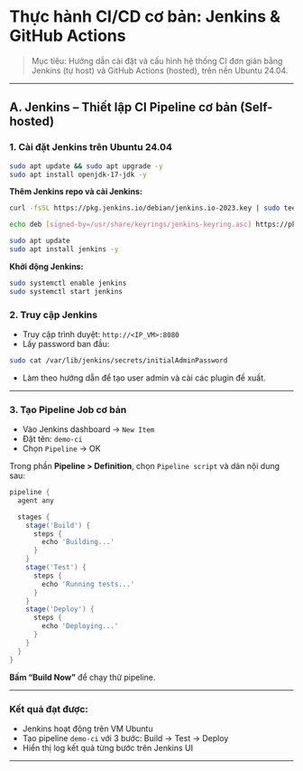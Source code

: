 # Thực hành CI/CD cơ bản: Jenkins & GitHub Actions

> Mục tiêu: Hướng dẫn cài đặt và cấu hình hệ thống CI đơn giản bằng Jenkins (tự host) và GitHub Actions (hosted), trên nền Ubuntu 24.04.

---

## A. Jenkins – Thiết lập CI Pipeline cơ bản (Self-hosted)

### 1. Cài đặt Jenkins trên Ubuntu 24.04

```bash
sudo apt update && sudo apt upgrade -y
sudo apt install openjdk-17-jdk -y
```

**Thêm Jenkins repo và cài Jenkins:**

```bash
curl -fsSL https://pkg.jenkins.io/debian/jenkins.io-2023.key | sudo tee /usr/share/keyrings/jenkins-keyring.asc > /dev/null

echo deb [signed-by=/usr/share/keyrings/jenkins-keyring.asc] https://pkg.jenkins.io/debian binary/ | sudo tee /etc/apt/sources.list.d/jenkins.list > /dev/null

sudo apt update
sudo apt install jenkins -y
```

**Khởi động Jenkins:**

```bash
sudo systemctl enable jenkins
sudo systemctl start jenkins
```

### 2. Truy cập Jenkins

- Truy cập trình duyệt: `http://<IP_VM>:8080`
- Lấy password ban đầu:

```bash
sudo cat /var/lib/jenkins/secrets/initialAdminPassword
```

- Làm theo hướng dẫn để tạo user admin và cài các plugin đề xuất.

---

### 3. Tạo Pipeline Job cơ bản

- Vào Jenkins dashboard → `New Item`
- Đặt tên: `demo-ci`
- Chọn `Pipeline` → OK

Trong phần **Pipeline > Definition**, chọn `Pipeline script` và dán nội dung sau:

```groovy
pipeline {
  agent any

  stages {
    stage('Build') {
      steps {
        echo 'Building...'
      }
    }
    stage('Test') {
      steps {
        echo 'Running tests...'
      }
    }
    stage('Deploy') {
      steps {
        echo 'Deploying...'
      }
    }
  }
}
```

**Bấm “Build Now”** để chạy thử pipeline.

---

### Kết quả đạt được:

- Jenkins hoạt động trên VM Ubuntu
- Tạo pipeline `demo-ci` với 3 bước: Build → Test → Deploy
- Hiển thị log kết quả từng bước trên Jenkins UI

---
